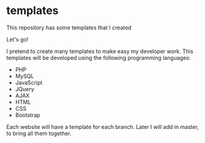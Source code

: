 # templates
This repository has some templates that I created

Let's go!

I pretend to create many templates to make easy my developer work. This templates will be developed using the following programming languages:

- PHP
- MySQL
- JavaScript
- JQuery
- AJAX
- HTML
- CSS
- Bootstrap

Each website will have a template for each branch. Later I will add in master, to bring all them together.
